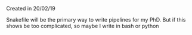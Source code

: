 Created in 20/02/19

Snakefile will be the primary way to write pipelines for my PhD. But if this shows be too complicated, so maybe I write in bash or python
